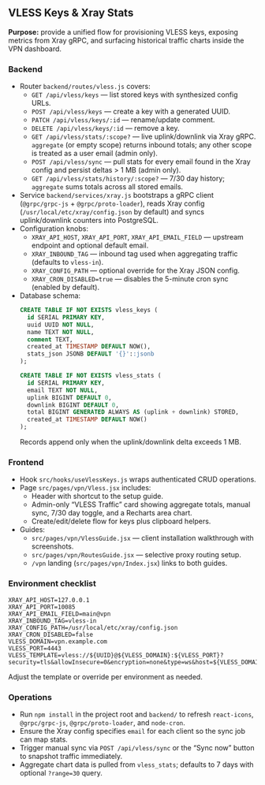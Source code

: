 ## VLESS Keys & Xray Stats

**Purpose:** provide a unified flow for provisioning VLESS keys, exposing metrics from Xray gRPC, and surfacing historical traffic charts inside the VPN dashboard.

### Backend
- Router `backend/routes/vless.js` covers:
  - `GET /api/vless/keys` — list stored keys with synthesized config URLs.
  - `POST /api/vless/keys` — create a key with a generated UUID.
  - `PATCH /api/vless/keys/:id` — rename/update comment.
  - `DELETE /api/vless/keys/:id` — remove a key.
  - `GET /api/vless/stats/:scope?` — live uplink/downlink via Xray gRPC. `aggregate` (or empty scope) returns inbound totals; any other scope is treated as a user email (admin only).
  - `POST /api/vless/sync` — pull stats for every email found in the Xray config and persist deltas > 1 MB (admin only).
  - `GET /api/vless/stats/history/:scope?` — 7/30 day history; `aggregate` sums totals across all stored emails.
- Service `backend/services/xray.js` bootstraps a gRPC client (`@grpc/grpc-js` + `@grpc/proto-loader`), reads Xray config (`/usr/local/etc/xray/config.json` by default) and syncs uplink/downlink counters into PostgreSQL.
- Configuration knobs:
  - `XRAY_API_HOST`, `XRAY_API_PORT`, `XRAY_API_EMAIL_FIELD` — upstream endpoint and optional default email.
  - `XRAY_INBOUND_TAG` — inbound tag used when aggregating traffic (defaults to `vless-in`).
  - `XRAY_CONFIG_PATH` — optional override for the Xray JSON config.
  - `XRAY_CRON_DISABLED=true` — disables the 5-minute cron sync (enabled by default).
- Database schema:
  ```sql
  CREATE TABLE IF NOT EXISTS vless_keys (
    id SERIAL PRIMARY KEY,
    uuid UUID NOT NULL,
    name TEXT NOT NULL,
    comment TEXT,
    created_at TIMESTAMP DEFAULT NOW(),
    stats_json JSONB DEFAULT '{}'::jsonb
  );

  CREATE TABLE IF NOT EXISTS vless_stats (
    id SERIAL PRIMARY KEY,
    email TEXT NOT NULL,
    uplink BIGINT DEFAULT 0,
    downlink BIGINT DEFAULT 0,
    total BIGINT GENERATED ALWAYS AS (uplink + downlink) STORED,
    created_at TIMESTAMP DEFAULT NOW()
  );
  ```
  Records append only when the uplink/downlink delta exceeds 1 MB.

### Frontend
- Hook `src/hooks/useVlessKeys.js` wraps authenticated CRUD operations.
- Page `src/pages/vpn/Vless.jsx` includes:
  - Header with shortcut to the setup guide.
  - Admin-only “VLESS Traffic” card showing aggregate totals, manual sync, 7/30 day toggle, and a Recharts area chart.
  - Create/edit/delete flow for keys plus clipboard helpers.
- Guides:
  - `src/pages/vpn/VlessGuide.jsx` — client installation walkthrough with screenshots.
  - `src/pages/vpn/RoutesGuide.jsx` — selective proxy routing setup.
  - `/vpn` landing (`src/pages/vpn/Index.jsx`) links to both guides.

### Environment checklist
```env
XRAY_API_HOST=127.0.0.1
XRAY_API_PORT=10085
XRAY_API_EMAIL_FIELD=main@vpn
XRAY_INBOUND_TAG=vless-in
XRAY_CONFIG_PATH=/usr/local/etc/xray/config.json
XRAY_CRON_DISABLED=false
VLESS_DOMAIN=vpn.example.com
VLESS_PORT=4443
VLESS_TEMPLATE=vless://${UUID}@${VLESS_DOMAIN}:${VLESS_PORT}?security=tls&allowInsecure=0&encryption=none&type=ws&host=${VLESS_DOMAIN}&path=/ws&sni=${VLESS_DOMAIN}&fp=chrome
```
Adjust the template or override per environment as needed.

### Operations
- Run `npm install` in the project root and `backend/` to refresh `react-icons`, `@grpc/grpc-js`, `@grpc/proto-loader`, and `node-cron`.
- Ensure the Xray config specifies `email` for each client so the sync job can map stats.
- Trigger manual sync via `POST /api/vless/sync` or the “Sync now” button to snapshot traffic immediately.
- Aggregate chart data is pulled from `vless_stats`; defaults to 7 days with optional `?range=30` query.
